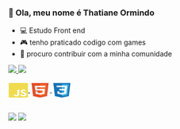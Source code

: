 ###  👋 Ola, meu nome é Thatiane Ormindo
- 💻 Estudo Front end 
- 🎮 tenho praticado codigo com games
- 💞️ procuro contribuir com a minha comunidade 

<div align="left">
  <a href="https://github.com/thatianeormindo">
  <img height="170em" src="https://github-readme-stats.vercel.app/api?username=thatianeormindo&show_icons=true&theme=merko&include_all_commits=true&count_private=true"/>
  <img height="170em" src="https://github-readme-stats.vercel.app/api/top-langs/?username=thatianeormindo&layout=compact&langs_count=7&theme=merko"/>
 
</div>
  
  
  <div style="display: inline_block"><br>
  <img align="center" alt="Thati-Js" height="30" width="40" src="https://raw.githubusercontent.com/devicons/devicon/master/icons/javascript/javascript-plain.svg">
  <img align="center" alt="Thati-HTML" height="30" width="40" src="https://raw.githubusercontent.com/devicons/devicon/master/icons/html5/html5-original.svg">
  <img align="center" alt="Thati-CSS" height="30" width="40" src="https://raw.githubusercontent.com/devicons/devicon/master/icons/css3/css3-original.svg">
  </div>

  
  
  
  
  ##
 
<div> 
 <a href = "mailto:thatianeormindo@gmail.com"><img src="https://img.shields.io/badge/-Gmail-%23333?style=for-the-badge&logo=gmail&logoColor=white" target="_blank"></a>
 <a href="https://www.linkedin.com/in/thatianeormindo/" target="_blank"><img src="https://img.shields.io/badge/-LinkedIn-%230077B5?style=for-the-badge&logo=linkedin&logoColor=white" target="_blank"></a> 
  
